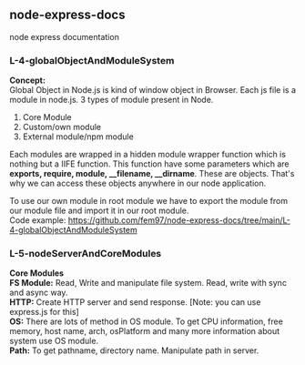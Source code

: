 ## node-express-docs ##

node express documentation

### L-4-globalObjectAndModuleSystem ###
**Concept:** <br />
Global Object in Node.js is kind of window object in Browser. Each js file is a module in node.js. 3 types of module present in Node.
1. Core Module
2. Custom/own module
3. External module/npm module <br />

Each modules are wrapped in a hidden module wrapper function which is nothing but a IIFE function. This function have some parameters which are **exports, require, module, __filename, __dirname**. These are objects. That's why we can access these objects anywhere in our node application. <br />

To use our own module in root module we have to export the module from our module file and import it in our root module. <br />
Code example: https://github.com/fem97/node-express-docs/tree/main/L-4-globalObjectAndModuleSystem <br />

### L-5-nodeServerAndCoreModules ###
**Core Modules** <br />
**FS Module:** Read, Write and manipulate file system. Read, write with sync and async way. <br />
**HTTP:** Create HTTP server and send response. [Note: you can use express.js for this] <br />
**OS:** There are lots of method in OS module. To get CPU information, free memory, host name, arch, osPlatform and many more information about system use OS module. <br />
**Path:** To get pathname, directory name. Manipulate path in server.